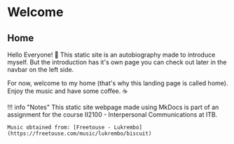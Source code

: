 # Welcome

## Home
<audio id="bg-music" loop>
  <source src="https://data.freetouse.com/music/tracks/0b2af3c9-f44f-df2f-0ae3-1a75f439829d/file/mp3" type="audio/mpeg">
</audio>

<script>
document.addEventListener('click', () => {
  document.getElementById('bg-music').play();
}, { once: true });
</script>

Hello Everyone! 👋
This static site is an autobiography made to introduce myself. But the introduction has it's own page you can check out later in the navbar on the left side.

For now, welcome to my home (that's why this landing page is called home). Enjoy the music and have some coffee.
<span onclick="alert('Enjoy your coffee!')">☕</span>

!!! info "Notes"
    This static site webpage made using MkDocs is part of an assignment for the course II2100 - Interpersonal Communications at ITB.
    
    Music obtained from: [Freetouse - Lukrembo](https://freetouse.com/music/lukrembo/biscuit)


